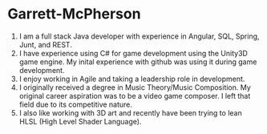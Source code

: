 # Garrett-McPherson

1. I am a full stack Java developer with experience in Angular, SQL, Spring, Junt, and REST.
2. I have experience using C# for game development using the Unity3D game engine. My inital experience with github was using it during game development.
3. I enjoy working in Agile and taking a leadership role in development.
4. I originally received a degree in Music Theory/Music Composition. My original career aspiration was to be a video game composer. I left that field due to its competitive nature.
5. I also like working with 3D art and recently have been trying to lean HLSL (High Level Shader Language).